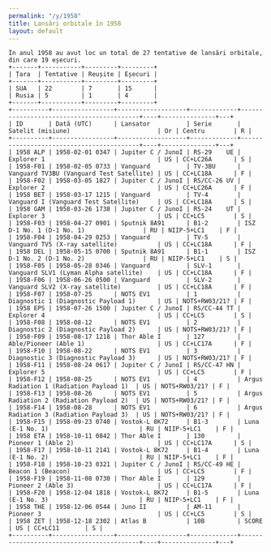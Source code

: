 ```yaml
---
permalink: "/y/1958"
title: Lansări orbitale în 1958
layout: default
---
```


    În anul 1958 au avut loc un total de 27 tentative de lansări orbitale, din care 19 eșecuri.
    +-------+-----------+---------+---------+
    | Țara  | Tentative | Reușite | Eșecuri |
    +-------+-----------+---------+---------+
    | SUA   | 22        | 7       | 15      |
    | Rusia | 5         | 1       | 4       |
    +-------+-----------+---------+---------+
    +----------+-----------------+-------------------+-------------+------------------------------------------+----+---------------+---+
    | ID       | Dată (UTC)      | Lansator          | Serie       | Satelit (misiune)                        | Or | Centru        | R |
    +----------+-----------------+-------------------+-------------+------------------------------------------+----+---------------+---+
    | 1958 ALP | 1958-02-01 0347 | Jupiter C / JunoI | RS-29    UE | Explorer 1                               | US | CC+LC26A      | S |
    | 1958-F01 | 1958-02-05 0733 | Vanguard          | TV-3BU      | Vanguard TV3BU (Vanguard Test Satellite) | US | CC+LC18A      | F |
    | 1958-F02 | 1958-03-05 1827 | Jupiter C / JunoI | RS/CC-26 UV | Explorer 2                               | US | CC+LC26A      | F |
    | 1958 BET | 1958-03-17 1215 | Vanguard          | TV-4        | Vanguard I (Vanguard Test Satellite)     | US | CC+LC18A      | S |
    | 1958 GAM | 1958-03-26 1738 | Jupiter C / JunoI | RS-24    UT | Explorer 3                               | US | CC+LC5        | S |
    | 1958-F03 | 1958-04-27 0901 | Sputnik 8A91      | B1-2        | ISZ D-1 No. 1 (D-1 No. 1)                | RU | NIIP-5+LC1    | F |
    | 1958-F04 | 1958-04-29 0253 | Vanguard          | TV-5        | Vanguard TV5 (X-ray satellite)           | US | CC+LC18A      | F |
    | 1958 DEL | 1958-05-15 0700 | Sputnik 8A91      | B1-1        | ISZ D-1 No. 2 (D-1 No. 2)                | RU | NIIP-5+LC1    | S |
    | 1958-F05 | 1958-05-28 0346 | Vanguard          | SLV-1       | Vanguard SLV1 (Lyman Alpha satellite)    | US | CC+LC18A      | F |
    | 1958-F06 | 1958-06-26 0500 | Vanguard          | SLV-2       | Vanguard SLV2 (X-ray satellite)          | US | CC+LC18A      | F |
    | 1958-F07 | 1958-07-25      | NOTS EV1          | 1           | Diagnostic 1 (Diagnostic Payload 1)      | US | NOTS+RW03/21? | F |
    | 1958 EPS | 1958-07-26 1500 | Jupiter C / JunoI | RS/CC-44 TT | Explorer 4                               | US | CC+LC5        | S |
    | 1958-F08 | 1958-08-12      | NOTS EV1          | 2           | Diagnostic 2 (Diagnostic Payload 2)      | US | NOTS+RW03/21? | F |
    | 1958-F09 | 1958-08-17 1218 | Thor Able I       | 127         | Able/Pioneer (Able 1)                    | US | CC+LC17A      | F |
    | 1958-F10 | 1958-08-22      | NOTS EV1          | 3           | Diagnostic 3 (Diagnostic Payload 3)      | US | NOTS+RW03/21? | F |
    | 1958-F11 | 1958-08-24 0617 | Jupiter C / JunoI | RS/CC-47 HN | Explorer 5                               | US | CC+LC5        | F |
    | 1958-F12 | 1958-08-25      | NOTS EV1          | 4           | Argus Radiation 1 (Radiation Payload 1)  | US | NOTS+RW03/21? | F |
    | 1958-F13 | 1958-08-26      | NOTS EV1          | 5           | Argus Radiation 2 (Radiation Payload 2)  | US | NOTS+RW03/21? | F |
    | 1958-F14 | 1958-08-28      | NOTS EV1          | 6           | Argus Radiation 3 (Radiation Payload 3)  | US | NOTS+RW03/21? | F |
    | 1958-F15 | 1958-09-23 0740 | Vostok-L 8K72     | B1-3        | Luna (E-1 No. 1)                         | RU | NIIP-5+LC1    | F |
    | 1958 ETA | 1958-10-11 0842 | Thor Able I       | 130         | Pioneer 1 (Able 2)                       | US | CC+LC17A      | S |
    | 1958-F17 | 1958-10-11 2141 | Vostok-L 8K72     | B1-4        | Luna (E-1 No. 2)                         | RU | NIIP-5+LC1    | F |
    | 1958-F18 | 1958-10-23 0321 | Jupiter C / JunoI | RS/CC-49 HE | Beacon 1 (Beacon)                        | US | CC+LC5        | F |
    | 1958-F19 | 1958-11-08 0730 | Thor Able I       | 129         | Pioneer 2 (Able 3)                       | US | CC+LC17A      | F |
    | 1958-F20 | 1958-12-04 1818 | Vostok-L 8K72     | B1-5        | Luna (E-1 No. 3)                         | RU | NIIP-5+LC1    | F |
    | 1958 THE | 1958-12-06 0544 | Juno II           | AM-11       | Pioneer 3                                | US | CC+LC5        | S |
    | 1958 ZET | 1958-12-18 2302 | Atlas B           | 10B         | SCORE                                    | US | CC+LC11       | S |
    +----------+-----------------+-------------------+-------------+------------------------------------------+----+---------------+---+

